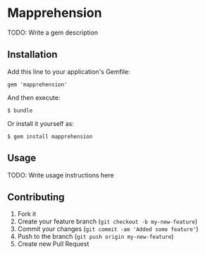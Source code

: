 # Mapprehension

TODO: Write a gem description

## Installation

Add this line to your application's Gemfile:

    gem 'mapprehension'

And then execute:

    $ bundle

Or install it yourself as:

    $ gem install mapprehension

## Usage

TODO: Write usage instructions here

## Contributing

1. Fork it
2. Create your feature branch (`git checkout -b my-new-feature`)
3. Commit your changes (`git commit -am 'Added some feature'`)
4. Push to the branch (`git push origin my-new-feature`)
5. Create new Pull Request

